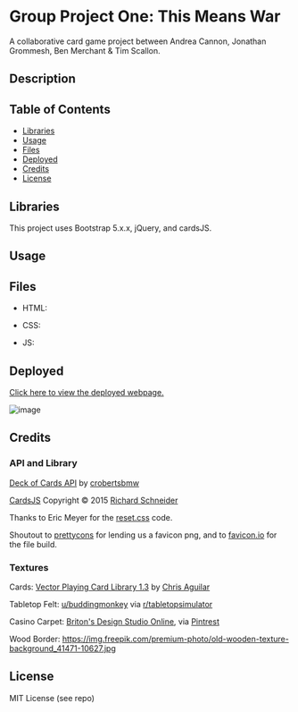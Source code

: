 # Group Project One: This Means War
A collaborative card game project between Andrea Cannon, Jonathan Grommesh, Ben Merchant &amp; Tim Scallon.

## Description



## Table of Contents

- [Libraries](#libraries)
- [Usage](#usage)
- [Files](#files)
- [Deployed](#deployed)
- [Credits](#credits)
- [License](#license)

## Libraries

This project uses Bootstrap 5.x.x, jQuery, and cardsJS. 

## Usage


## Files

- HTML:

- CSS:

- JS:


## Deployed

[Click here to view the deployed webpage.](https://floatingpoint-exaflop.github.io/group-project-one)

![image](./assets/deployed-screenshot.png)


## Credits

### API and Library

[Deck of Cards API](https://www.deckofcardsapi.com/) by [crobertsbmw](https://github.com/crobertsbmw)

[CardsJS](https://richardschneider.github.io/cardsJS/) Copyright © 2015 [Richard Schneider](https://github.com/richardschneider/cardsJS)

Thanks to Eric Meyer for the [reset.css](http://meyerweb.com/eric/tools/css/reset/) code.

Shoutout to [prettycons](https://www.flaticon.com/free-icons/ace-of-spades/) for lending us a favicon png, and to [favicon.io](https://favicon.io/favicon-converter/) for the file build.

### Textures

Cards: [Vector Playing Card Library 1.3](http://code.google.com/p/vectorized-playing-cards/) by [Chris Aguilar](webmaster@totalnonsense.com)

Tabletop Felt: [u/buddingmonkey](https://www.reddit.com/user/buddingmonkey/) via [r/tabletopsimulator](https://www.reddit.com/r/tabletopsimulator/comments/35qk30/i_made_a_felt_tabletop_for_your_custom_large/)

Casino Carpet: [Briton's Design Studio Online](https://www.brintons.net/dso-account/sign-in), via [Pintrest](https://www.pinterest.com/pin/high-energy-colorful-axminster-carpet-designs-for-casino-floor-casinodesign-casinocarpets-casinoc--573223858819239298/)

Wood Border: https://img.freepik.com/premium-photo/old-wooden-texture-background_41471-10627.jpg

## License

MIT License (see repo)